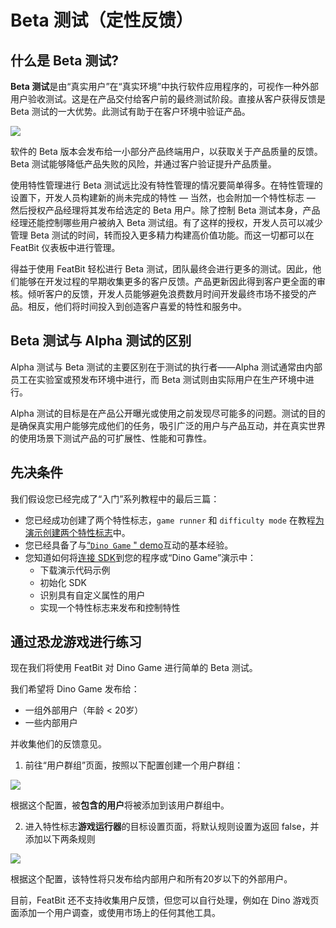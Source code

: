 
# Beta 测试（定性反馈）

## **什么是 Beta 测试?**

**Beta 测试**是由“真实用户”在“真实环境”中执行软件应用程序的，可视作一种外部用户验收测试。这是在产品交付给客户前的最终测试阶段。直接从客户获得反馈是 Beta 测试的一大优势。此测试有助于在客户环境中验证产品。

![](../../getting-started/assets/beta-testing/001.webp)

软件的 Beta 版本会发布给一小部分产品终端用户，以获取关于产品质量的反馈。Beta 测试能够降低产品失败的风险，并通过客户验证提升产品质量。

使用特性管理进行 Beta 测试远比没有特性管理的情况要简单得多。在特性管理的设置下，开发人员构建新的尚未完成的特性 — 当然，也会附加一个特性标志 — 然后授权产品经理将其发布给选定的 Beta 用户。除了控制 Beta 测试本身，产品经理还能控制哪些用户被纳入 Beta 测试组。有了这样的授权，开发人员可以减少管理 Beta 测试的时间，转而投入更多精力构建高价值功能。而这一切都可以在 FeatBit 仪表板中进行管理。

得益于使用 FeatBit 轻松进行 Beta 测试，团队最终会进行更多的测试。因此，他们能够在开发过程的早期收集更多的客户反馈。产品更新因此得到客户更全面的审核。倾听客户的反馈，开发人员能够避免浪费数月时间开发最终市场不接受的产品。相反，他们将时间投入到创造客户喜爱的特性和服务中。

## Beta 测试与 Alpha 测试的区别

Alpha 测试与 Beta 测试的主要区别在于测试的执行者——Alpha 测试通常由内部员工在实验室或预发布环境中进行，而 Beta 测试则由实际用户在生产环境中进行。

Alpha 测试的目标是在产品公开曝光或使用之前发现尽可能多的问题。测试的目的是确保真实用户能够完成他们的任务，吸引广泛的用户与产品互动，并在真实世界的使用场景下测试产品的可扩展性、性能和可靠性。

## 先决条件

我们假设您已经完成了“入门”系列教程中的最后三篇：

* 您已经成功创建了两个特性标志，`game runner` 和 `difficulty mode` 在教程[为演示创建两个特性标志](../create-two-feature-flags.md)中。
* 您已经具备了与[“`Dino Game` " demo](../try-interacting-with-the-demo.md)互动的基本经验。
* 您知道如何将[连接 SDK](../connect-an-sdk/)到您的程序或“Dino Game”演示中：
  * 下载演示代码示例
  * 初始化 SDK
  * 识别具有自定义属性的用户
  * 实现一个特性标志来发布和控制特性

## 通过恐龙游戏进行练习

现在我们将使用 FeatBit 对 Dino Game 进行简单的 Beta 测试。

我们希望将 Dino Game 发布给：

* 一组外部用户（年龄 < 20岁）
* 一些内部用户

并收集他们的反馈意见。

1. 前往“用户群组”页面，按照以下配置创建一个用户群组：

![](../../getting-started/assets/beta-testing/002.webp)

&#x20;根据这个配置，被**包含的用户**将被添加到该用户群组中。

2. 进入特性标志**游戏运行器**的目标设置页面，将默认规则设置为返回 false，并添加以下两条规则

![](../../getting-started/assets/beta-testing/003.webp)

根据这个配置，该特性将只发布给内部用户和所有20岁以下的外部用户。

目前，FeatBit 还不支持收集用户反馈，但您可以自行处理，例如在 Dino 游戏页面添加一个用户调查，或使用市场上的任何其他工具。
